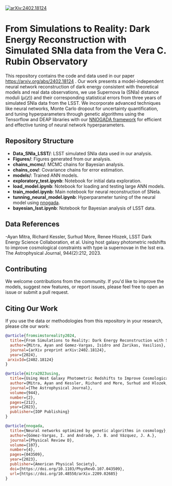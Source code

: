 <a href="https://arxiv.org/abs/2402.18124">
  <img src="https://img.shields.io/badge/arXiv-2402.18124-b31b1b.svg" alt="arXiv:2402.18124">
</a>

# From Simulations to Reality: Dark Energy Reconstruction with Simulated SNIa data from the Vera C. Rubin Observatory

This repository contains the code and data used in our paper https://arxiv.org/abs/2402.18124 . Our work presents a model-independent neural network reconstruction of dark energy consistent with theoretical models and real data observations, we use Supernova Ia (SNIa) distance moduli ($\mu(z)$) and their corresponding statistical errors from three years of simulated SNIa data from the LSST. We incorporate advanced techniques like neural networks, Monte Carlo dropout for uncertainty quantification, and tuning hyperparameters through genetic algorithms using the Tensorflow and DEAP libraries with our [NNOGADA framework](https://github.com/igomezv/Nnogada) for efficient and effective tuning of neural network hyperparameters.


## Repository Structure

- **Data_SNIa_LSST/**: LSST simulated SNIa data used in our analysis.
- **Figures/**: Figures generated from our analysis.
- **chains_mcmc/**: MCMC chains for Bayesian analysis.
- **chains_cov/**: Covariance chains for error estimation.
- **models/**: Trained ANN models.
- **exploratory_test.ipynb**: Notebook for initial data exploration.
- **load_model.ipynb**: Notebook for loading and testing large ANN models.
- **train_model.ipynb**: Main notebook for neural reconstruction of SNeIa.
- **tunning_neural_model.ipynb**: Hyperparameter tuning of the neural model using [nnogada](https://github.com/igomezv/nnogada).
- **bayesian_lsst.ipynb**: Notebook for Bayesian analysis of LSST data.

  
## Data References
  -Ayan Mitra, Richard Kessler, Surhud More, Renee Hlozek, LSST Dark Energy Science Collaboration, et al. Using host galaxy photometric redshifts to improve cosmological constraints with type ia supernovae in the lsst era. The Astrophysical Journal, 944(2):212, 2023.


## Contributing

We welcome contributions from the community. If you'd like to improve the models, suggest new features, or report issues, please feel free to open an issue or submit a pull request.


## Citing Our Work

If you use the data or methodologies from this repository in your research, please cite our work:

```bibtex
@article{fromsimstoreality2024,
  title={From Simulations to Reality: Dark Energy Reconstruction with Simulated SNIa data from the Vera C. Rubin Observatory},
  author={Mitra, Ayan and Gomez-Vargas, Isidro and Zarikas, Vasilios},
  journal={arXiv preprint arXiv:2402.18124},
  year={2024},
 arxivId={2402.18124}
}
```

```bibtex
@article{mitra2023using,
  title={Using Host Galaxy Photometric Redshifts to Improve Cosmological Constraints with Type Ia Supernovae in the LSST Era},
  author={Mitra, Ayan and Kessler, Richard and More, Surhud and Hlozek, Renee and LSST Dark Energy Science Collaboration and others},
  journal={The Astrophysical Journal},
  volume={944},
  number={2},
  pages={212},
  year={2023},
  publisher={IOP Publishing}
}
```


```bibtex
@article{nnogada,
  title={Neural networks optimized by genetic algorithms in cosmology},
  author={Gómez-Vargas, I. and Andrade, J. B. and Vázquez, J. A.},
  journal={Physical Review D},
  volume={107},
  number={4},
  pages={043509},
  year={2023},
  publisher={American Physical Society},
  doi={https://doi.org/10.1103/PhysRevD.107.043509},
  url={https://doi.org/10.48550/arXiv.2209.02685}
}
```
